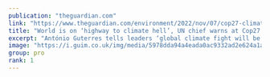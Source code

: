 ```yaml
---
publication: "theguardian.com"
link: "https://www.theguardian.com/environment/2022/nov/07/cop27-climate-summit-un-secretary-general-antonio-guterres"
title: "World is on ‘highway to climate hell’, UN chief warns at Cop27 summit"
excerpt: "António Guterres tells leaders ‘global climate fight will be won or lost in this crucial decade – on our watch’"
image: "https://i.guim.co.uk/img/media/5978dda94a4eada0ac9332ad2e624a1aa76e3793/2_59_1879_1128/master/1879.jpg?width=1200&height=630&quality=85&auto=format&fit=crop&overlay-align=bottom%2Cleft&overlay-width=100p&overlay-base64=L2ltZy9zdGF0aWMvb3ZlcmxheXMvdGctZGVmYXVsdC5wbmc&enable=upscale&s=83efdd4f596970c5af6bbc88936e66e2"
group: pro
rank: 1
---
```

